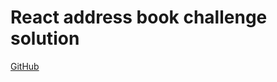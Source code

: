 # React address book challenge solution

[GitHub](https://github.com/Thinkful-Ed/react-address-book-solution)

